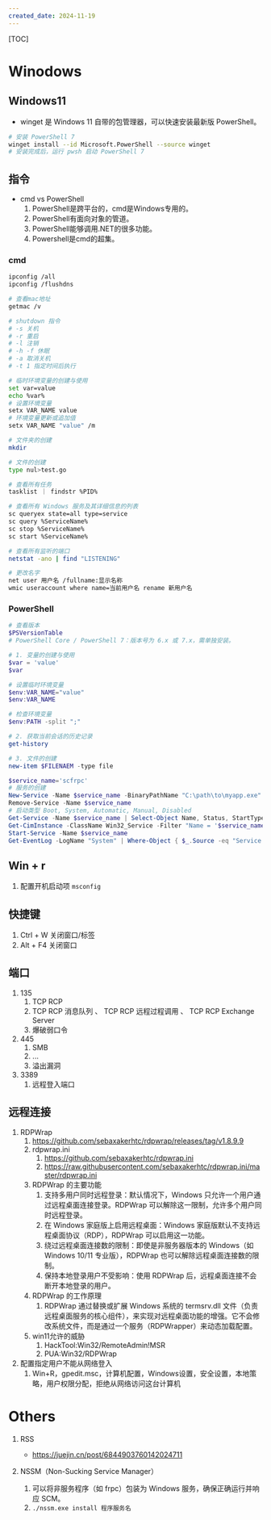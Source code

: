 ```yaml
---
created_date: 2024-11-19
---
```


[TOC]

# Winodows

## Windows11

- winget 是 Windows 11 自带的包管理器，可以快速安装最新版 PowerShell。

```sh
# 安装 PowerShell 7
winget install --id Microsoft.PowerShell --source winget
# 安装完成后，运行 pwsh 启动 PowerShell 7
```

## 指令

- cmd vs PowerShell
  1. PowerShell是跨平台的，cmd是Windows专用的。
  2. PowerShell有面向对象的管道。
  3. PowerShell能够调用.NET的很多功能。
  4. Powershell是cmd的超集。

### cmd

```sh
ipconfig /all
ipconfig /flushdns

# 查看mac地址
getmac /v

# shutdown 指令
# -s 关机
# -r 重启
# -l 注销
# -h -f 休眠
# -a 取消关机
# -t 1 指定时间后执行

# 临时环境变量的创建与使用
set var=value
echo %var%
# 设置环境变量
setx VAR_NAME value
# 环境变量更新或追加值
setx VAR_NAME "value" /m

# 文件夹的创建
mkdir

# 文件的创建
type nul>test.go

# 查看所有任务
tasklist ｜ findstr %PID%

# 查看所有 Windows 服务及其详细信息的列表
sc queryex state=all type=service
sc query %ServiceName%
sc stop %ServiceName%
sc start %ServiceName%

# 查看所有监听的端口
netstat -ano | find "LISTENING" 

# 更改名字
net user 用户名 /fullname:显示名称
wmic useraccount where name=当前用户名 rename 新用户名
```

### PowerShell

```powershell
# 查看版本
$PSVersionTable
# PowerShell Core / PowerShell 7：版本号为 6.x 或 7.x，需单独安装。

# 1. 变量的创建与使用
$var = 'value'
$var

# 设置临时环境变量
$env:VAR_NAME="value"
$env:VAR_NAME

# 检查环境变量
$env:PATH -split ";"

# 2. 获取当前会话的历史记录
get-history

# 3. 文件的创建
new-item $FILENAEM -type file

$service_name='scfrpc'
# 服务的创建
New-Service -Name $service_name -BinaryPathName "C:\path\to\myapp.exe" -StartupType Automatic
Remove-Service -Name $service_name
# 启动类型 Boot, System, Automatic, Manual, Disabled
Get-Service -Name $service_name | Select-Object Name, Status, StartType, DisplayName
Get-CimInstance -ClassName Win32_Service -Filter "Name = '$service_name'" | Format-List Name, PathName, State, StartMode, Description
Start-Service -Name $service_name
Get-EventLog -LogName "System" | Where-Object { $_.Source -eq "Service Control Manager" -and $_.Message -like "*$service_name*" }
```

## Win + r

1. 配置开机启动项 `msconfig`

## 快捷键

1. Ctrl + W 关闭窗口/标签
2. Alt + F4 关闭窗口

## 端口

1. 135
   1. TCP RCP
   2. TCP RCP 消息队列 、 TCP RCP 远程过程调用 、 TCP RCP Exchange Server
   3. 爆破弱口令
2. 445
   1. SMB
   2. ...
   3. 溢出漏洞
3. 3389
   1. 远程登入端口

## 远程连接

1. RDPWrap
   1. https://github.com/sebaxakerhtc/rdpwrap/releases/tag/v1.8.9.9
   2. rdpwrap.ini
      1. https://github.com/sebaxakerhtc/rdpwrap.ini
      2. https://raw.githubusercontent.com/sebaxakerhtc/rdpwrap.ini/master/rdpwrap.ini
   3. RDPWrap 的主要功能
      1. 支持多用户同时远程登录：默认情况下，Windows 只允许一个用户通过远程桌面连接登录。RDPWrap 可以解除这一限制，允许多个用户同时远程登录。
      2. 在 Windows 家庭版上启用远程桌面：Windows 家庭版默认不支持远程桌面协议（RDP），RDPWrap 可以启用这一功能。
      3. 绕过远程桌面连接数的限制：即使是非服务器版本的 Windows（如 Windows 10/11 专业版），RDPWrap 也可以解除远程桌面连接数的限制。
      4. 保持本地登录用户不受影响：使用 RDPWrap 后，远程桌面连接不会断开本地登录的用户。
   4. RDPWrap 的工作原理
      1. RDPWrap 通过替换或扩展 Windows 系统的 termsrv.dll 文件（负责远程桌面服务的核心组件），来实现对远程桌面功能的增强。它不会修改系统文件，而是通过一个服务（RDPWrapper）来动态加载配置。
   5. win11允许的威胁
      1. HackTool:Win32/RemoteAdmin!MSR
      2. PUA:Win32/RDPWrap
2. 配置指定用户不能从网络登入
   1. Win+R，gpedit.msc，计算机配置，Windows设置，安全设置，本地策略，用户权限分配，拒绝从网络访问这台计算机

# Others

1. RSS

   - https://juejin.cn/post/6844903760142024711

2. NSSM（Non-Sucking Service Manager）

   1. 可以将非服务程序（如 frpc）包装为 Windows 服务，确保正确运行并响应 SCM。
   2. `./nssm.exe install 程序服务名 `
